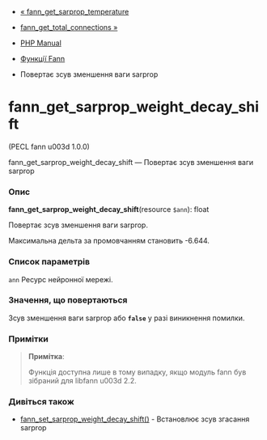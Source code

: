 - [«
fann_get_sarprop_temperature](function.fann-get-sarprop-temperature.md)
- [fann_get_total_connections
»](function.fann-get-total-connections.md)

- [PHP Manual](index.md)
- [Функції Fann](ref.fann.md)
- Повертає зсув зменшення ваги sarprop

# fann_get_sarprop_weight_decay_shift

(PECL fann u003d 1.0.0)

fann_get_sarprop_weight_decay_shift — Повертає зсув зменшення ваги
sarprop

### Опис

**fann_get_sarprop_weight_decay_shift**(resource `$ann`): float

Повертає зсув зменшення ваги sarprop.

Максимальна дельта за промовчанням становить -6.644.

### Список параметрів

`ann`
Ресурс нейронної мережі.

### Значення, що повертаються

Зсув зменшення ваги sarprop або **`false`** у разі виникнення
помилки.

### Примітки

> **Примітка**:
>
> Функція доступна лише в тому випадку, якщо модуль fann був зібраний для
> libfann u003d 2.2.

### Дивіться також

- [fann_set_sarprop_weight_decay_shift()](function.fann-set-sarprop-weight-decay-shift.md) -
Встановлює зсув згасання sarprop

